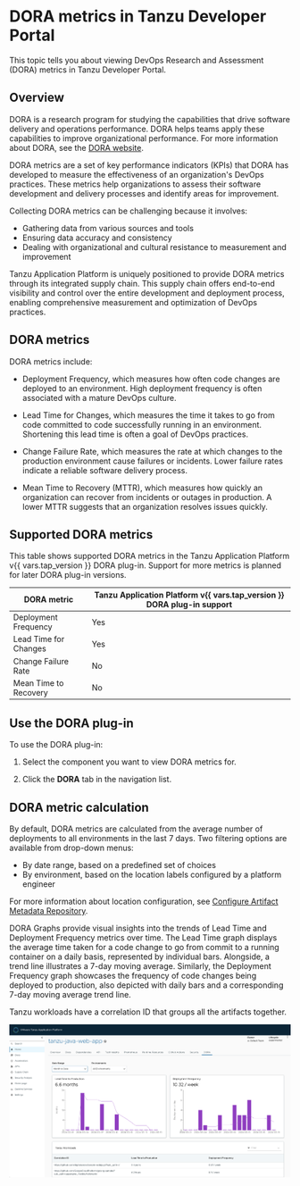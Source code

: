 # DORA metrics in Tanzu Developer Portal

This topic tells you about viewing DevOps Research and Assessment (DORA) metrics in Tanzu Developer
Portal.

## <a id="overview"></a> Overview

DORA is a research program for studying the capabilities that drive software delivery and operations
performance. DORA helps teams apply these capabilities to improve organizational performance.
For more information about DORA, see the [DORA website](https://dora.dev/).

DORA metrics are a set of key performance indicators (KPIs) that DORA has developed to measure the
effectiveness of an organization's DevOps practices. These metrics help organizations to assess
their software development and delivery processes and identify areas for improvement.

Collecting DORA metrics can be challenging because it involves:

- Gathering data from various sources and tools
- Ensuring data accuracy and consistency
- Dealing with organizational and cultural resistance to measurement and improvement

Tanzu Application Platform is uniquely positioned to provide DORA metrics through its integrated
supply chain. This supply chain offers end-to-end visibility and control over the entire development
and deployment process, enabling comprehensive measurement and optimization of DevOps practices.

## <a id="dora-metrics"></a> DORA metrics

DORA metrics include:

- Deployment Frequency, which measures how often code changes are deployed to an environment. High
  deployment frequency is often associated with a mature DevOps culture.

- Lead Time for Changes, which measures the time it takes to go from code committed to code
  successfully running in an environment. Shortening this lead time is often a goal of DevOps
  practices.

- Change Failure Rate, which measures the rate at which changes to the production environment cause
  failures or incidents. Lower failure rates indicate a reliable software delivery process.

- Mean Time to Recovery (MTTR), which measures how quickly an organization can recover from
  incidents or outages in production. A lower MTTR suggests that an organization resolves issues
  quickly.

## <a id="supported-metrics"></a> Supported DORA metrics

This table shows supported DORA metrics in the Tanzu Application Platform v{{ vars.tap_version }}
DORA plug-in. Support for more metrics is planned for later DORA plug-in versions.

| DORA metric           | Tanzu Application Platform v{{ vars.tap_version }} DORA plug-in support |
|-----------------------|-------------------------------------------------------------------------|
| Deployment Frequency  | Yes                                                                     |
| Lead Time for Changes | Yes                                                                     |
| Change Failure Rate   | No                                                                      |
| Mean Time to Recovery | No                                                                      |

## <a id="use-dora-plug-in"></a> Use the DORA plug-in

To use the DORA plug-in:

1. Select the component you want to view DORA metrics for.

2. Click the **DORA** tab in the navigation list.

## <a id="dora-metric-calc"></a> DORA metric calculation

By default, DORA metrics are calculated from the average number of deployments to all environments
in the last 7 days. Two filtering options are available from drop-down menus:

- By date range, based on a predefined set of choices
- By environment, based on the location labels configured by a platform engineer

For more information about location configuration, see
[Configure Artifact Metadata Repository](../../scst-store/amr/configuration.hbs.md).

DORA Graphs provide visual insights into the trends of Lead Time and Deployment Frequency metrics over time.
The Lead Time graph displays the average time taken for a code change to go from commit to a running container 
on a daily basis, represented by individual bars. Alongside, a trend line illustrates a 7-day moving average. 
Similarly, the Deployment Frequency graph showcases the frequency of code changes being deployed to production, 
also depicted with daily bars and a corresponding 7-day moving average trend line.

Tanzu workloads have a correlation ID that groups all the artifacts together.

![The DORA tab is selected in Tanzu Developer Portal.](images/dora-tab-graphs.png)

